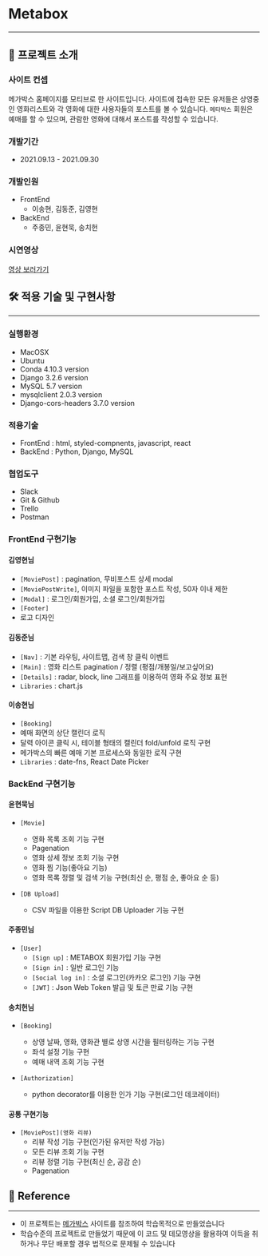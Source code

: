 # Metabox

---

## 🚂 프로젝트 소개

### 사이트 컨셉

메가박스 홈페이지를 모티브로 한 사이트입니다. 사이트에 접속한 모든 유저들은 상영중인 영화리스트와 각 영화에 대한 사용자들의 포스트를 볼 수 있습니다. `메타박스` 회원은 예매를 할 수 있으며, 관람한 영화에 대해서 포스트를 작성할 수 있습니다.

### 개발기간

- 2021.09.13 - 2021.09.30

### 개발인원

- FrontEnd
  - 이송현, 김동준, 김영현
- BackEnd
  - 주종민, 윤현묵, 송치헌

### 시연영상

[영상 보러가기](https://www.youtube.com/watch?v=PkHOsGvFzec)

## 🛠 적용 기술 및 구현사항

---

### 실행환경

- MacOSX
- Ubuntu
- Conda 4.10.3 version
- Django 3.2.6 version
- MySQL 5.7 version
- mysqlclient 2.0.3 version
- Django-cors-headers 3.7.0 version

### 적용기술

- FrontEnd : html, styled-compnents, javascript, react
- BackEnd : Python, Django, MySQL

### 협업도구

- Slack
- Git & Github
- Trello
- Postman

### FrontEnd 구현기능

#### 김영현님

- `[MoviePost]` : pagination, 무비포스트 상세 modal
- `[MoviePostWrite]`, 이미지 파일을 포함한 포스트 작성, 50자 이내 제한
- `[Modal]` : 로그인/회원가입, 소셜 로그인/회원가입 
- `[Footer]` 
- 로고 디자인

#### 김동준님

- `[Nav]` : 기본 라우팅, 사이트맵, 검색 창 클릭 이벤트
- `[Main]` : 영화 리스트 pagination / 정렬 (평점/개봉일/보고싶어요)
- `[Details]` : radar, block, line 그래프를 이용하여 영화 주요 정보 표현
- `Libraries` : chart.js
#### 이송현님

- `[Booking]`
- 예매 화면의 상단 캘린더 로직
- 달력 아이콘 클릭 시, 테이블 형태의 캘린더 fold/unfold 로직 구현
- 메가박스의 빠른 예매 기본 프로세스와 동일한 로직 구현
- `Libraries` : date-fns, React Date Picker

### BackEnd 구현기능

#### 윤현묵님

- `[Movie]`
  - 영화 목록 조회 기능 구현
  - Pagenation
  - 영화 상세 정보 조회 기능 구현
  - 영화 찜 기능(좋아요 기능)
  - 영화 목록 정렬 및 검색 기능 구현(최신 순, 평점 순, 좋아요 순 등)

- `[DB Upload]`
  - CSV 파일을 이용한 Script DB Uploader 기능 구현

#### 주종민님

- `[User]`
  - `[Sign up]` : METABOX 회원가입 기능 구현
  - `[Sign in]` : 일반 로그인 기능
  - `[Social log in]` : 소셜 로그인(카카오 로그인) 기능 구현
  - `[JWT]` : Json Web Token 발급 및 토큰 만료 기능 구현

#### 송치헌님

- `[Booking]`
  - 상영 날짜, 영화, 영화관 별로 상영 시간을 필터링하는 기능 구현
  - 좌석 설정 기능 구현
  - 예매 내역 조회 기능 구현

- `[Authorization]`
  - python decorator를 이용한 인가 기능 구현(로그인 데코레이터)

#### 공통 구현기능

- `[MoviePost](영화 리뷰)`
  - 리뷰 작성 기능 구현(인가된 유저만 작성 가능)
  - 모든 리뷰 조회 기능 구현
  - 리뷰 정렬 기능 구현(최신 순, 공감 순)
  - Pagenation

## 📃 Reference

---

- 이 프로젝트는 [메가박스](https://www.megabox.co.kr/) 사이트를 참조하여 학습목적으로 만들었습니다
- 학습수준의 프로젝트로 만들었기 때문에 이 코드 및 데모영상을 활용하여 이득을 취하거나 무단 배포할 경우 법적으로 문제될 수 있습니다